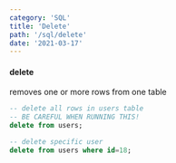 ```yaml
---
category: 'SQL'
title: 'Delete'
path: '/sql/delete'
date: '2021-03-17'
---
```


#### delete

removes one or more rows from one table

```sql
-- delete all rows in users table
-- BE CAREFUL WHEN RUNNING THIS!
delete from users;

-- delete specific user
delete from users where id=18;
```
